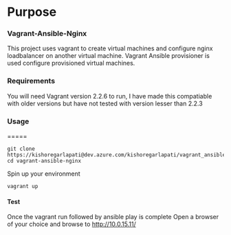 Purpose
=======

### Vagrant-Ansible-Nginx
This project uses vagrant to create virtual machines and configure nginx loadbalancer on another virtual machine. Vagrant Ansible provisioner is used configure provisioned virtual machines.


### Requirements
You will need Vagrant version 2.2.6 to run, I have made this compatiable with older versions but have not tested with version lesser than 2.2.3

### Usage
=====
````
git clone https://kishoregarlapati@dev.azure.com/kishoregarlapati/vagrant_ansible_nginx/_git/vagrant_ansible_nginx
cd vagrant-ansible-nginx
````
Spin up your environment
````
vagrant up
````


#### Test

Once the vagrant run followed by ansible play is complete
Open a browser of your choice and browse to http://10.0.15.11/
